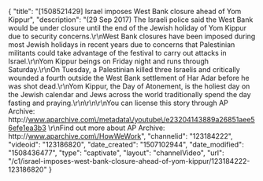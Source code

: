 {
    "title": "[1508521429] Israel imposes West Bank closure ahead of Yom Kippur",
    "description": "(29 Sep 2017) The Israeli police said the West Bank would be under closure until the end of the Jewish holiday of Yom Kippur due to security concerns.\r\nWest Bank closures have been imposed during most Jewish holidays in recent years due to concerns that Palestinian militants could take advantage of the festival to carry out attacks in Israel.\r\nYom Kippur beings on Friday night and runs through Saturday.\r\nOn Tuesday, a Palestinian killed three Israelis and critically wounded a fourth outside the West Bank settlement of Har Adar before he was shot dead.\r\nYom Kippur, the Day of Atonement, is the holiest day on the Jewish calendar and Jews across the world traditionally spend the day fasting and praying.\r\n\r\n\r\nYou can license this story through AP Archive: http:\/\/www.aparchive.com\/metadata\/youtube\/e23204143889a26851aee56efe1ea3b3 \r\nFind out more about AP Archive: http:\/\/www.aparchive.com\/HowWeWork",
    "channelid": "123184222",
    "videoid": "123186820",
    "date_created": "1507102944",
    "date_modified": "1508436477",
    "type": "captivate",
    "layout": "channelVideo",
    "url": "\/c1\/israel-imposes-west-bank-closure-ahead-of-yom-kippur\/123184222-123186820"
}